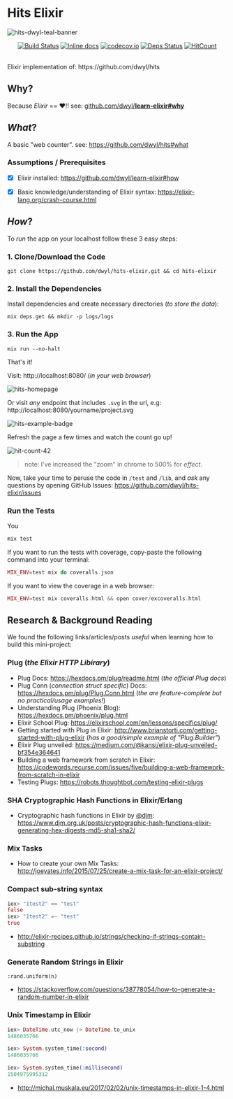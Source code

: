 # Hits Elixir

![hits-dwyl-teal-banner](https://user-images.githubusercontent.com/194400/30136430-d1b2c2b8-9356-11e7-9ed5-3d84f6e44066.png)

<div align="center">

[![Build Status](https://img.shields.io/travis/dwyl/hits-elixir.svg?style=flat-square)](https://travis-ci.org/dwyl/hits-elixir)
[![Inline docs](http://inch-ci.org/github/dwyl/hits-elixir.svg?style=flat-square)](http://inch-ci.org/github/dwyl/hits-elixir)
[![codecov.io](https://img.shields.io/codecov/c/github/dwyl/hits-elixir/master.svg?style=flat-square)](http://codecov.io/github/dwyl/hits-elixir?branch=master)
[![Deps Status](https://beta.hexfaktor.org/badge/all/github/dwyl/hits-elixir.svg?style=flat-square)](https://beta.hexfaktor.org/github/dwyl/hits-elixir)
[![HitCount](http://hits.dwyl.io/dwyl/hits-elixir.svg)](https://github.com/dwyl/hits-elixir)

</div>

<br />
Elixir implementation of: https://github.com/dwyl/hits

## Why?

Because _Elixir_ == :heart:!! see:
[github.com/dwyl/**learn-elixir#why**](https://github.com/dwyl/learn-elixir#why)

## _What_?

A basic "web counter". see: https://github.com/dwyl/hits#what


### Assumptions / Prerequisites

+ [x] Elixir installed: https://github.com/dwyl/learn-elixir#how
+ [x] Basic knowledge/understanding of Elixir syntax:
https://elixir-lang.org/crash-course.html


## _How_?

To _run_ the app on your localhost follow these 3 easy steps:

### 1. Clone/Download the Code

```
git clone https://github.com/dwyl/hits-elixir.git && cd hits-elixir
```

### 2. Install the Dependencies

Install dependencies and create necessary directories (_to store the data_):

```
mix deps.get && mkdir -p logs/logs
```

### 3. Run the App

```
mix run --no-halt
```

That's it! <br />


Visit: http://localhost:8080/ (_in your web browser_)

![hits-homepage](https://user-images.githubusercontent.com/194400/30294516-3dc31aca-9735-11e7-9e07-29a74e7c6bf0.png)

Or visit _any_ endpoint that includes `.svg` in the url,
e.g: http://localhost:8080/yourname/project.svg

![hits-example-badge](https://user-images.githubusercontent.com/194400/30294601-915b28b2-9735-11e7-8c56-c3ea6f414ded.png)

Refresh the page a few times and watch the count go up!

![hit-count-42](https://user-images.githubusercontent.com/194400/30295139-7db6c008-9737-11e7-9098-9488319e1271.png)

> note: I've increased the "zoom" in chrome to 500% for _effect_.


Now, take your time to peruse the code in `/test` and `/lib`,
and _ask_ any questions by opening GitHub Issues:
https://github.com/dwyl/hits-elixir/issues


### Run the Tests

You

```elixir
mix test
```

If you want to run the tests with coverage, copy-paste the following command
into your terminal:

```elixir
MIX_ENV=test mix do coveralls.json
```
If you want to view the coverage in a web browser:

```elixir
MIX_ENV=test mix coveralls.html && open cover/excoveralls.html
```


## Research & Background Reading

We found the following links/articles/posts _useful_
when learning how to build this mini-project:

### Plug (_the Elixir HTTP Libirary_)

+ Plug Docs: https://hexdocs.pm/plug/readme.html (_the official Plug docs_)
+ Plug Conn (_connection struct specific_) Docs:
https://hexdocs.pm/plug/Plug.Conn.html
(_the are feature-complete but no practical/usage examples!_)
+ Understanding Plug (Phoenix Blog): https://hexdocs.pm/phoenix/plug.html
+ Elixir School Plug:
https://elixirschool.com/en/lessons/specifics/plug/
+ Getting started with Plug in Elixir:
http://www.brianstorti.com/getting-started-with-plug-elixir
(_has a good/simple example of "Plug.Builder"_)
+ Elixir Plug unveiled:
https://medium.com/@kansi/elixir-plug-unveiled-bf354e364641
+ Building a web framework from scratch in Elixir:
https://codewords.recurse.com/issues/five/building-a-web-framework-from-scratch-in-elixir
+ Testing Plugs: https://robots.thoughtbot.com/testing-elixir-plugs

### SHA Cryptographic Hash Functions in Elixir/Erlang

+ Cryptographic hash functions in Elixir by [@djm](https://github.com/djm):
https://www.djm.org.uk/posts/cryptographic-hash-functions-elixir-generating-hex-digests-md5-sha1-sha2/

### Mix Tasks

+ How to create your own Mix Tasks:
http://joeyates.info/2015/07/25/create-a-mix-task-for-an-elixir-project/


### Compact sub-string syntax

```elixir
iex> "1test2" == "test"
false
iex> "1test2" =~ "test"
true
```

+ http://elixir-recipes.github.io/strings/checking-if-strings-contain-substring

### Generate Random Strings in Elixir

```
:rand.uniform(n)
```

+ https://stackoverflow.com/questions/38778054/how-to-generate-a-random-number-in-elixir

### Unix Timestamp in Elixir

```elixir
iex> DateTime.utc_now |> DateTime.to_unix
1486035766

iex> System.system_time(:second)
1486035766

iex> System.system_time(:millisecond)
1504975995312
```

+ http://michal.muskala.eu/2017/02/02/unix-timestamps-in-elixir-1-4.html
